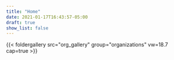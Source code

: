 ```yaml
---
title: "Home"
date: 2021-01-17T16:43:57-05:00
draft: true
show_list: false
---
```


{{< foldergallery src="org_gallery" group="organizations" vw=18.7 cap=true >}}
